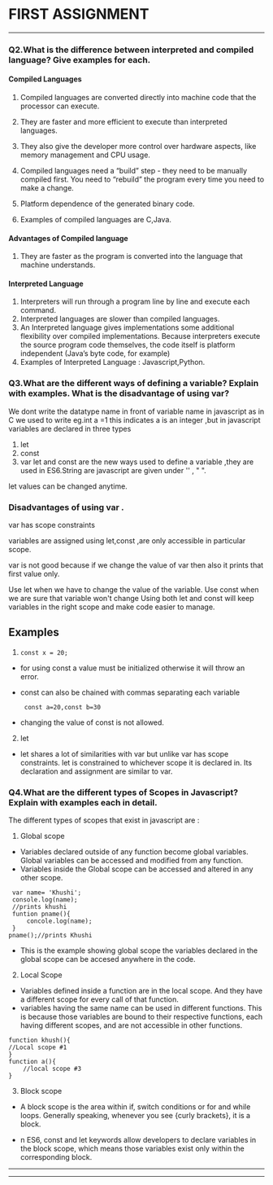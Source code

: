 # FIRST ASSIGNMENT
---
### Q2.What is the difference between interpreted and compiled language? Give examples for each.

#### Compiled Languages
1. Compiled languages are converted directly into machine code that the processor can execute.
1. They are faster and more efficient to execute than interpreted languages. 
1. They also give the developer more control over hardware aspects, like memory management and CPU usage.

1. Compiled languages need a “build” step - they need to be manually compiled first. You need to “rebuild” the program every time you need to make a change.
1. Platform dependence of the generated binary code.

1. Examples of  compiled languages are C,Java.
#### Advantages of Compiled language
1. They are faster as the program is converted into the language that machine understands.

#### Interpreted Language
1. Interpreters will run through a program line by line and execute each command.
1. Interpreted languages are slower than compiled languages.
1. An Interpreted language gives implementations some additional flexibility over compiled implementations. Because interpreters execute the source program code themselves, the code itself is platform independent (Java’s byte code, for example)
1. Examples of Interpreted Language : Javascript,Python.

### Q3.What are the different ways of defining a variable? Explain with examples. What is the disadvantage of using var?

 We dont write the datatype name in front of variable name in javascript as in C we used to write eg.int a =1 this indicates a is an integer ,but in javascript variables are declared in three types 
1. let 
2. const
3. var 
 let and const are the new ways used to define a variable ,they are used in ES6.String are javascript are given under '' , " ".

 let values can be changed anytime.

 ### Disadvantages of using var .

 var has scope constraints

 variables are assigned using let,const ,are only accessible in particular scope.

 var is not good because if we change the value of var then also it prints that first value only.

Use let when we have to  change the value of the variable.
Use const when we are sure that variable won't change
Using both let and const will keep  variables in the right scope and make code easier to manage.
 
 ## Examples

 1. ```const x = 20; ```

* for using const a value must be initialized otherwise it will throw an error.
* const can also be chained with commas separating each variable

   ``` const a=20,const b=30```
* changing the value of const is not allowed.
2. let 
* let shares a lot of similarities with var but unlike var has scope constraints. let is constrained to whichever scope it is declared in. Its declaration and assignment are similar to var. 

### Q4.What are the different types of Scopes in Javascript? Explain with examples each in detail.

The different types of scopes that exist in javascript are :
1. Global scope 

* Variables declared outside of any function become global variables. Global variables can be accessed and modified from any function.
* Variables inside the Global scope can be accessed and altered in any other scope.
 ```
  var name= 'Khushi';
  console.log(name);
  //prints khushi
  funtion pname(){
      concole.log(name);
  }
pname();//prints Khushi
```
* This is the example showing global scope the variables declared in the global scope can be accesed anywhere in the code.
2. Local Scope 
* Variables defined inside a function are in the local scope. And they have a different scope for every call of that function.
 *  variables having the same name can be used in different functions. This is because those variables are bound to their respective functions, each having different scopes, and are not accessible in other functions.
 ``` 
 function khush(){
//Local scope #1
 }
 function a(){
     //local scope #3
 } 
 ```

 3. Block scope 

 *  A block scope is the area within if, switch conditions or for and while loops. Generally speaking, whenever you see {curly brackets}, it is a block.

 * n ES6, const and let keywords allow developers to declare variables in the block scope, which means those variables exist only within the corresponding block.

 ---
 ____







